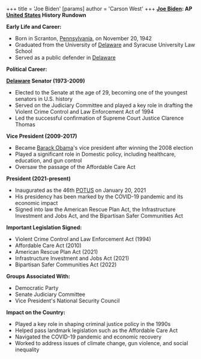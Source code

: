 +++
 title = 'Joe Biden'
[params]
	author = 'Carson West'
+++
**[Joe Biden](./../joe-biden/): AP [United States](./../united-states/) History Rundown**

**Early Life and Career:**

* Born in Scranton, [Pennsylvania](./../pennsylvania/), on November 20, 1942
* Graduated from the University of [Delaware](./../delaware/) and Syracuse University Law School
* Served as a public defender in [Delaware](./../delaware/)

**Political Career:**

**[Delaware](./../delaware/) Senator (1973-2009)**

* Elected to the Senate at the age of 29, becoming one of the youngest senators in U.S. history
* Served on the Judiciary Committee and played a key role in drafting the Violent Crime Control and Law Enforcement Act of 1994
* Led the successful confirmation of Supreme Court Justice Clarence Thomas

**Vice President (2009-2017)**

* Became [Barack Obama](./../barack-obama/)'s vice president after winning the 2008 election
* Played a significant role in Domestic policy, including healthcare, education, and gun control
* Oversaw the passage of the Affordable Care Act

**President (2021-present)**

* Inaugurated as the 46th [POTUS](./../potus/) on January 20, 2021
* His presidency has been marked by the COVID-19 pandemic and its economic impact
* Signed into law the American Rescue Plan Act, the Infrastructure Investment and Jobs Act, and the Bipartisan Safer Communities Act

**Important Legislation Signed:**

* Violent Crime Control and Law Enforcement Act (1994)
* Affordable Care Act (2010)
* American Rescue Plan Act (2021)
* Infrastructure Investment and Jobs Act (2021)
* Bipartisan Safer Communities Act (2022)

**Groups Associated With:**

* Democratic Party
* Senate Judiciary Committee
* Vice President's National Security Council

**Impact on the Country:**

* Played a key role in shaping criminal justice policy in the 1990s
* Helped pass landmark legislation such as the Affordable Care Act
* Navigated the COVID-19 pandemic and economic recovery
* Worked to address issues of climate change, gun violence, and social inequality